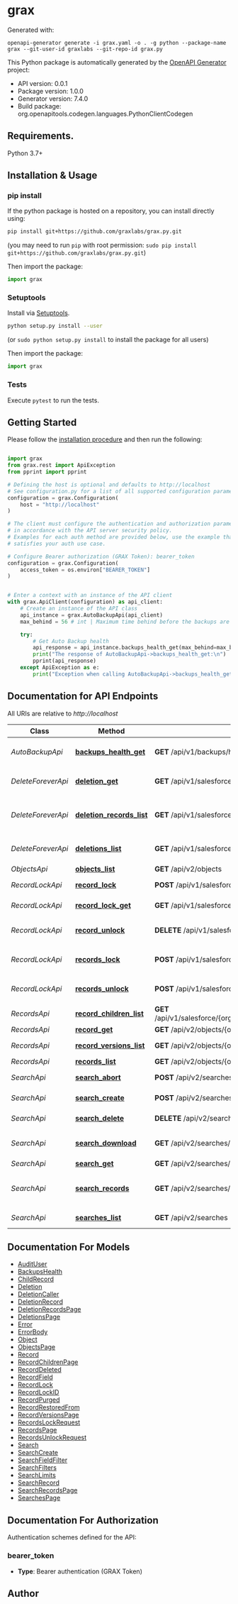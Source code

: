 # grax

Generated with:

```
openapi-generator generate -i grax.yaml -o . -g python --package-name grax --git-user-id graxlabs --git-repo-id grax.py
```


This Python package is automatically generated by the [OpenAPI Generator](https://openapi-generator.tech) project:

- API version: 0.0.1
- Package version: 1.0.0
- Generator version: 7.4.0
- Build package: org.openapitools.codegen.languages.PythonClientCodegen

## Requirements.

Python 3.7+

## Installation & Usage
### pip install

If the python package is hosted on a repository, you can install directly using:

```sh
pip install git+https://github.com/graxlabs/grax.py.git
```
(you may need to run `pip` with root permission: `sudo pip install git+https://github.com/graxlabs/grax.py.git`)

Then import the package:
```python
import grax
```

### Setuptools

Install via [Setuptools](http://pypi.python.org/pypi/setuptools).

```sh
python setup.py install --user
```
(or `sudo python setup.py install` to install the package for all users)

Then import the package:
```python
import grax
```

### Tests

Execute `pytest` to run the tests.

## Getting Started

Please follow the [installation procedure](#installation--usage) and then run the following:

```python

import grax
from grax.rest import ApiException
from pprint import pprint

# Defining the host is optional and defaults to http://localhost
# See configuration.py for a list of all supported configuration parameters.
configuration = grax.Configuration(
    host = "http://localhost"
)

# The client must configure the authentication and authorization parameters
# in accordance with the API server security policy.
# Examples for each auth method are provided below, use the example that
# satisfies your auth use case.

# Configure Bearer authorization (GRAX Token): bearer_token
configuration = grax.Configuration(
    access_token = os.environ["BEARER_TOKEN"]
)


# Enter a context with an instance of the API client
with grax.ApiClient(configuration) as api_client:
    # Create an instance of the API class
    api_instance = grax.AutoBackupApi(api_client)
    max_behind = 56 # int | Maximum time behind before the backups are considered unhealthy, in seconds. (optional)

    try:
        # Get Auto Backup health
        api_response = api_instance.backups_health_get(max_behind=max_behind)
        print("The response of AutoBackupApi->backups_health_get:\n")
        pprint(api_response)
    except ApiException as e:
        print("Exception when calling AutoBackupApi->backups_health_get: %s\n" % e)

```

## Documentation for API Endpoints

All URIs are relative to *http://localhost*

Class | Method | HTTP request | Description
------------ | ------------- | ------------- | -------------
*AutoBackupApi* | [**backups_health_get**](docs/AutoBackupApi.md#backups_health_get) | **GET** /api/v1/backups/health | Get Auto Backup health
*DeleteForeverApi* | [**deletion_get**](docs/DeleteForeverApi.md#deletion_get) | **GET** /api/v1/salesforce/{orgID}/deletions/{id} | Get Delete Forever deletion
*DeleteForeverApi* | [**deletion_records_list**](docs/DeleteForeverApi.md#deletion_records_list) | **GET** /api/v1/salesforce/{orgID}/deletions/{id}/records | List Delete Forever deletion records
*DeleteForeverApi* | [**deletions_list**](docs/DeleteForeverApi.md#deletions_list) | **GET** /api/v1/salesforce/{orgID}/deletions | List Delete Forever deletions
*ObjectsApi* | [**objects_list**](docs/ObjectsApi.md#objects_list) | **GET** /api/v2/objects | List objects
*RecordLockApi* | [**record_lock**](docs/RecordLockApi.md#record_lock) | **POST** /api/v1/salesforce/{orgID}/objects/{object}/records/{id}/lock | Lock single record
*RecordLockApi* | [**record_lock_get**](docs/RecordLockApi.md#record_lock_get) | **GET** /api/v1/salesforce/{orgID}/objects/{object}/records/{id}/lock | Get record lock
*RecordLockApi* | [**record_unlock**](docs/RecordLockApi.md#record_unlock) | **DELETE** /api/v1/salesforce/{orgID}/objects/{object}/records/{id}/lock | Unlock single record
*RecordLockApi* | [**records_lock**](docs/RecordLockApi.md#records_lock) | **POST** /api/v1/salesforce/{orgID}/objects/{object}/lock | Lock multiple records
*RecordLockApi* | [**records_unlock**](docs/RecordLockApi.md#records_unlock) | **POST** /api/v1/salesforce/{orgID}/objects/{object}/unlock | Unlock multiple records
*RecordsApi* | [**record_children_list**](docs/RecordsApi.md#record_children_list) | **GET** /api/v1/salesforce/{orgID}/objects/{object}/records/{id}/versions/{mod}/children | List record children
*RecordsApi* | [**record_get**](docs/RecordsApi.md#record_get) | **GET** /api/v2/objects/{object}/records/{id} | Get record
*RecordsApi* | [**record_versions_list**](docs/RecordsApi.md#record_versions_list) | **GET** /api/v2/objects/{object}/records/{id}/versions | List record versions
*RecordsApi* | [**records_list**](docs/RecordsApi.md#records_list) | **GET** /api/v2/objects/{object}/records | List records
*SearchApi* | [**search_abort**](docs/SearchApi.md#search_abort) | **POST** /api/v2/searches/{id}/abort | Abort search
*SearchApi* | [**search_create**](docs/SearchApi.md#search_create) | **POST** /api/v2/searches | Create search
*SearchApi* | [**search_delete**](docs/SearchApi.md#search_delete) | **DELETE** /api/v2/searches/{id} | Delete search
*SearchApi* | [**search_download**](docs/SearchApi.md#search_download) | **GET** /api/v2/searches/{id}/download | Download search results
*SearchApi* | [**search_get**](docs/SearchApi.md#search_get) | **GET** /api/v2/searches/{id} | Get search
*SearchApi* | [**search_records**](docs/SearchApi.md#search_records) | **GET** /api/v2/searches/{id}/records | Read search result records
*SearchApi* | [**searches_list**](docs/SearchApi.md#searches_list) | **GET** /api/v2/searches | List searches


## Documentation For Models

 - [AuditUser](docs/AuditUser.md)
 - [BackupsHealth](docs/BackupsHealth.md)
 - [ChildRecord](docs/ChildRecord.md)
 - [Deletion](docs/Deletion.md)
 - [DeletionCaller](docs/DeletionCaller.md)
 - [DeletionRecord](docs/DeletionRecord.md)
 - [DeletionRecordsPage](docs/DeletionRecordsPage.md)
 - [DeletionsPage](docs/DeletionsPage.md)
 - [Error](docs/Error.md)
 - [ErrorBody](docs/ErrorBody.md)
 - [Object](docs/Object.md)
 - [ObjectsPage](docs/ObjectsPage.md)
 - [Record](docs/Record.md)
 - [RecordChildrenPage](docs/RecordChildrenPage.md)
 - [RecordDeleted](docs/RecordDeleted.md)
 - [RecordField](docs/RecordField.md)
 - [RecordLock](docs/RecordLock.md)
 - [RecordLockID](docs/RecordLockID.md)
 - [RecordPurged](docs/RecordPurged.md)
 - [RecordRestoredFrom](docs/RecordRestoredFrom.md)
 - [RecordVersionsPage](docs/RecordVersionsPage.md)
 - [RecordsLockRequest](docs/RecordsLockRequest.md)
 - [RecordsPage](docs/RecordsPage.md)
 - [RecordsUnlockRequest](docs/RecordsUnlockRequest.md)
 - [Search](docs/Search.md)
 - [SearchCreate](docs/SearchCreate.md)
 - [SearchFieldFilter](docs/SearchFieldFilter.md)
 - [SearchFilters](docs/SearchFilters.md)
 - [SearchLimits](docs/SearchLimits.md)
 - [SearchRecord](docs/SearchRecord.md)
 - [SearchRecordsPage](docs/SearchRecordsPage.md)
 - [SearchesPage](docs/SearchesPage.md)


<a id="documentation-for-authorization"></a>
## Documentation For Authorization


Authentication schemes defined for the API:
<a id="bearer_token"></a>
### bearer_token

- **Type**: Bearer authentication (GRAX Token)


## Author




